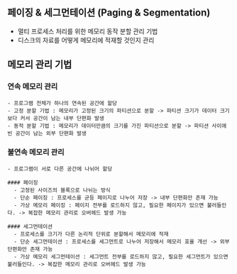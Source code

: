 ## 페이징 & 세그먼테이션 (Paging & Segmentation)
- 멀티 프로세스 처리를 위한 메모리 동작 분할 관리 기법
- 디스크의 자료를 어떻게 메모리에 적재할 것인지 관리


## 메모리 관리 기법

  ### 연속 메모리 관리
    - 프로그램 전체가 하나의 연속된 공간에 할당
    - 고정 분할 기법 : 메모리가 고정된 크기의 파티션으로 분할 -> 파티션 크기가 데이터 크기보다 커서 공간이 남는 내부 단편화 발생
    - 동적 분할 기법 : 메모리가 데이터만큼의 크기를 가진 파티션으로 분할 -> 파티션 사이에 빈 공간이 남는 외부 단편화 발생
    
  ### 불연속 메모리 관리
    - 프로그램이 서로 다른 공간에 나뉘어 할당
    
    #### 페이징
      - 고정된 사이즈의 블록으로 나뉘는 방식
      - 단순 페이징 : 프로세스를 균등 페이지로 나누어 저장 -> 내부 단편화만 존재 가능
      - 가상 메모리 페이징 : 페이지 전부를 로드하지 않고, 필요한 페이지가 있으면 불러들인다. -> 복잡한 메모리 관리로 오버헤드 발생 가능
      
    #### 세그먼테이션
      - 프로세스를 크기가 다른 논리적 단위로 분할해서 메모리에 적재
      - 단순 세그먼테이션 : 프로세스를 세그먼트로 나누어 저장해서 메모리 효율 개선 -> 외부 단편화만 존재 가능
      - 가상 메모리 세그먼테이션 : 세그먼트 전부를 로드하지 않고, 필요한 세그먼트가 있으면 불러들인다. -> 복잡한 메모리 관리로 오버헤드 발생 가능
